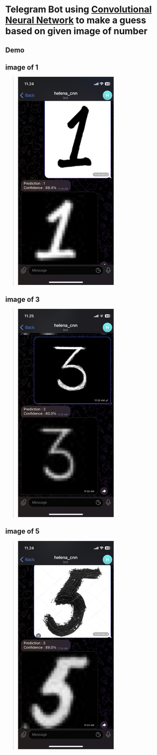 # Telegram Bot using [Convolutional Neural Network](https://github.com/helenaferdy/machine-learning-convolutional-neural-network) to make a guess based on given image of number


## Demo
## image of 1
> <img src="static/stock/1.PNG" width="300" />

## image  of 3
> <img src="static/stock/3.PNG" width="300" />

## image of 5
> <img src="static/stock/5.PNG" width="300" />